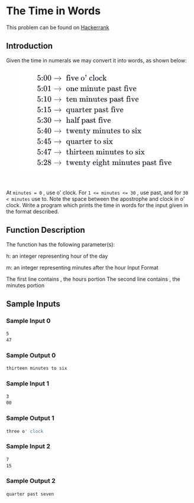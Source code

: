 # The Time in Words

This problem can be found on [Hackerrank](https://www.hackerrank.com/challenges/the-time-in-words/problem)

## Introduction

Given the time in numerals we may convert it into words, as shown below:

<p align="center">
<img alt="Screenshot" src="https://raw.githubusercontent.com/PavlosIsaris/Code-Katas/master/The-Time-in-Words/img/screenshot.png">
</p>
<br>

At `minutes = 0` , use o' clock. For `1 <= minutes <= 30` , use past, and for `30 < minutes` use to. Note the space between the apostrophe and clock in o' clock. Write a program which prints the time in words for the input given in the format described.

## Function Description

The function has the following parameter(s):

h: an integer representing hour of the day

m: an integer representing minutes after the hour
Input Format

The first line contains , the hours portion The second line contains , the minutes portion


## Sample Inputs

### Sample Input 0

```bash
5
47
```

### Sample Output 0

```bash
thirteen minutes to six
```

### Sample Input 1

```bash
3
00
```

### Sample Output 1

```bash
three o' clock
```

### Sample Input 2

```bash
7
15
```

### Sample Output 2

```bash
quarter past seven
```
